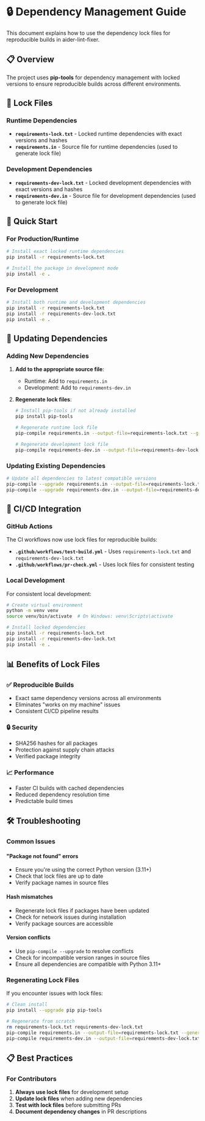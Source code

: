 # 🔒 Dependency Management Guide

This document explains how to use the dependency lock files for reproducible builds in aider-lint-fixer.

## 📋 Overview

The project uses **pip-tools** for dependency management with locked versions to ensure reproducible builds across different environments.

## 📁 Lock Files

### Runtime Dependencies
- **`requirements-lock.txt`** - Locked runtime dependencies with exact versions and hashes
- **`requirements.in`** - Source file for runtime dependencies (used to generate lock file)

### Development Dependencies  
- **`requirements-dev-lock.txt`** - Locked development dependencies with exact versions and hashes
- **`requirements-dev.in`** - Source file for development dependencies (used to generate lock file)

## 🚀 Quick Start

### For Production/Runtime
```bash
# Install exact locked runtime dependencies
pip install -r requirements-lock.txt

# Install the package in development mode
pip install -e .
```

### For Development
```bash
# Install both runtime and development dependencies
pip install -r requirements-lock.txt
pip install -r requirements-dev-lock.txt
pip install -e .
```

## 🔧 Updating Dependencies

### Adding New Dependencies

1. **Add to the appropriate source file**:
   - Runtime: Add to `requirements.in`
   - Development: Add to `requirements-dev.in`

2. **Regenerate lock files**:
   ```bash
   # Install pip-tools if not already installed
   pip install pip-tools
   
   # Regenerate runtime lock file
   pip-compile requirements.in --output-file=requirements-lock.txt --generate-hashes
   
   # Regenerate development lock file  
   pip-compile requirements-dev.in --output-file=requirements-dev-lock.txt --generate-hashes
   ```

### Updating Existing Dependencies

```bash
# Update all dependencies to latest compatible versions
pip-compile --upgrade requirements.in --output-file=requirements-lock.txt --generate-hashes
pip-compile --upgrade requirements-dev.in --output-file=requirements-dev-lock.txt --generate-hashes
```

## 🔄 CI/CD Integration

### GitHub Actions
The CI workflows now use lock files for reproducible builds:

- **`.github/workflows/test-build.yml`** - Uses `requirements-lock.txt` and `requirements-dev-lock.txt`
- **`.github/workflows/pr-check.yml`** - Uses lock files for consistent testing

### Local Development
For consistent local development:

```bash
# Create virtual environment
python -m venv venv
source venv/bin/activate  # On Windows: venv\Scripts\activate

# Install locked dependencies
pip install -r requirements-lock.txt
pip install -r requirements-dev-lock.txt
pip install -e .
```

## 📊 Benefits of Lock Files

### ✅ Reproducible Builds
- Exact same dependency versions across all environments
- Eliminates "works on my machine" issues
- Consistent CI/CD pipeline results

### 🔒 Security
- SHA256 hashes for all packages
- Protection against supply chain attacks
- Verified package integrity

### 📈 Performance
- Faster CI builds with cached dependencies
- Reduced dependency resolution time
- Predictable build times

## 🛠️ Troubleshooting

### Common Issues

#### "Package not found" errors
- Ensure you're using the correct Python version (3.11+)
- Check that lock files are up to date
- Verify package names in source files

#### Hash mismatches
- Regenerate lock files if packages have been updated
- Check for network issues during installation
- Verify package sources are accessible

#### Version conflicts
- Use `pip-compile --upgrade` to resolve conflicts
- Check for incompatible version ranges in source files
- Ensure all dependencies are compatible with Python 3.11+

### Regenerating Lock Files

If you encounter issues with lock files:

```bash
# Clean install
pip install --upgrade pip pip-tools

# Regenerate from scratch
rm requirements-lock.txt requirements-dev-lock.txt
pip-compile requirements.in --output-file=requirements-lock.txt --generate-hashes
pip-compile requirements-dev.in --output-file=requirements-dev-lock.txt --generate-hashes
```

## 📋 Best Practices

### For Contributors
1. **Always use lock files** for development setup
2. **Update lock files** when adding new dependencies
3. **Test with lock files** before submitting PRs
4. **Document dependency changes** in PR descriptions